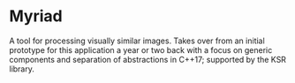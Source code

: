 # Myriad

A tool for processing visually similar images. Takes over from an initial prototype for this application a year or two back with a focus on generic components and separation of abstractions in C++17; supported by the KSR library.
